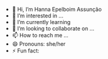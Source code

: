 - 👋 Hi, I’m Hanna Epelboim Assunção
- 👀 I’m interested in ...
- 🌱 I’m currently learning 
- 💞️ I’m looking to collaborate on ...
- 📫 How to reach me ...
- 😄 Pronouns: she/her
- ⚡ Fun fact: 
